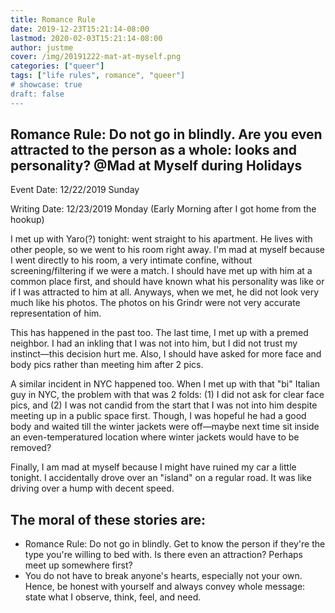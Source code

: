 ```yaml
---
title: Romance Rule
date: 2019-12-23T15:21:14-08:00
lastmod: 2020-02-03T15:21:14-08:00
author: justme
cover: /img/20191222-mat-at-myself.png
categories: ["queer"]
tags: ["life rules", romance", "queer"]
# showcase: true
draft: false
--- 
```


Romance Rule: Do not go in blindly. Are you even attracted to the person as a whole: looks and personality?  @Mad at Myself during Holidays
---

<!--more-->



Event Date: 12/22/2019 Sunday

Writing Date: 12/23/2019 Monday (Early Morning after I got home from the hookup)

I met up with Yaro(?) tonight: went straight to his apartment. He lives with other people, so we went to his room right away. I'm mad at myself because I went directly to his room, a very intimate confine, without screening/filtering if we were a match. I should have met up with him at a common place first, and should have known what his personality was like or if I was attracted to him at all. Anyways, when we met, he did not look very much like his photos. The photos on his Grindr were not very accurate representation of him. 

This has happened in the past too. The last time, I met up with a premed neighbor. I had an inkling that I was not into him, but I did not trust my instinct—this decision hurt me. Also, I should have asked for more face and body pics rather than meeting him after 2 pics. 

A similar incident in NYC happened too. When I met up with that "bi" Italian guy in NYC, the problem with that was 2 folds: (1) I did not ask for clear face pics, and (2) I was not candid from the start that I was not into him despite meeting up in a public space first. Though, I was hopeful he had a good body and waited till the winter jackets were off—maybe next time sit inside an even-temperatured location where winter jackets would have to be removed?

Finally, I am mad at myself because I might have ruined my car a little tonight. I accidentally drove over an "island" on a regular road. It was like driving over a hump with decent speed. 

The moral of these stories are:
---

* Romance Rule: Do not go in blindly. Get to know the person if they're the type you're willing to bed with. Is there even an attraction? Perhaps meet up somewhere first?
* You do not have to break anyone's hearts, especially not your own. Hence, be honest with yourself and always convey whole message: state what I observe, think, feel, and need. 
